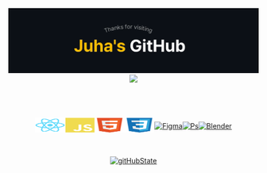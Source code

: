 <div align='center'>
<!-- 헤더 배너 -->
<img width="800px" src="./assets/git_header_navy.gif" />
</div>
<!-- 방문자 기록 / 테크로그 -->
<div align='center'>
    <a href="https://ijooha.tistory.com/">
        <img width='100px' src="https://img.shields.io/badge/TechLog-eb531f?style=flat-square&logo=tistory&logoColor=white"/>
    </a>
</div>
</br>
</br>
</br>
</br>
<div align='center' style="display: flex; justify-content: center; align-items: center">
    <a href="#"><img align="center" alt="React" height="30" width="60" src="https://raw.githubusercontent.com/devicons/devicon/master/icons/react/react-original.svg"></a>
    <a href="#"><img align="center" alt="Js" height="30" width="60" src = "https://raw.githubusercontent.com/devicons/devicon/master/icons/javascript/javascript-plain.svg"></a>
    <a href="#"><img align="center" alt="HTML" height="30" width="60" src="https://raw.githubusercontent.com/devicons/devicon/master/icons/html5/html5-original.svg"></a>
    <a href="#"><img align="center" alt="CSS" height="30" width="60" src="https://raw.githubusercontent.com/devicons/devicon/master/icons/css3/css3-original.svg"></a>
    <a href="#"><img align="center" alt="Figma" height="30" width="60" src="https://cdn.jsdelivr.net/gh/devicons/devicon@latest/icons/figma/figma-original.svg" /></a>
    <a href="#"><img align="center" alt="Ps" height="36" width="60" src="https://cdn.jsdelivr.net/gh/devicons/devicon@latest/icons/photoshop/photoshop-original.svg"></a>
    <a href="#"><img align="center" alt="Blender" height="36" width="60" src="https://cdn.jsdelivr.net/gh/devicons/devicon@latest/icons/blender/blender-original.svg"></a>
</div>
</br>
</br>
<a href="#">
<div align='center'>

![gitHubState](https://github-readme-stats.vercel.app/api?username=ijooha16&hide=stars,issues&show_icons=true&theme=dark)
<!-- 백준허브 -->
<!-- [![Solved.ac](http://mazassumnida.wtf/api/generate_badge?boj=ijooha)](https://solved.ac/ijooha) -->
</div>
</a>



<!-- 

![followers](https://img.shields.io/github/followers/ijooha.svg?style=social&label=Follow&maxAge=2592000)
[![visitors](https://hits.seeyoufarm.com/api/count/incr/badge.svg?url=https%3A%2F%2Fgithub.com%2Fijooha16&count_bg=%23000000&title_bg=%23000000&icon=github.svg&icon_color=%23FFFFFF&title=visitors&edge_flat=false)](https://hits.seeyoufarm.com)

badge
![figma](https://img.shields.io/badge/Figma-F24E1E?style=for-the-badge&logo=figma&logoColor=white)
![Adobe Photoshop](https://img.shields.io/badge/adobe%20photoshop-%2331A8FF.svg?style=for-the-badge&logo=adobe%20photoshop&logoColor=white)
![blender](https://img.shields.io/badge/blender-%23F5792A.svg?style=for-the-badge&logo=blender&logoColor=white)
![sketch](https://img.shields.io/badge/Sketch-FFB387?style=for-the-badge&logo=sketch&logoColor=black)
![git](https://img.shields.io/badge/git-F05033.svg?style=for-the-badge&logo=git&logoColor=white)
![gitHub](https://img.shields.io/badge/github-181717.svg?style=for-the-badge&logo=github&logoColor=white)
![notion](https://img.shields.io/badge/Notion-F3F3F3.svg?style=for-the-badge&logo=notion&logoColor=black)
![vscode](https://img.shields.io/badge/VSCode-2C2C32.svg?style=for-the-badge&logo=visual-studio-code&logoColor=22ABF3)
![html](https://img.shields.io/badge/html5-E34F26.svg?style=for-the-badge&logo=html5&logoColor=white)

![css](https://img.shields.io/badge/CSS3-1572B6?style=for-the-badge&logo=css3&logoColor=white)
![javascript](https://img.shields.io/badge/javascript-F7DF1E.svg?style=for-the-badge&logo=javascript&logoColor=20232a)
![react](https://img.shields.io/badge/react-20232a.svg?style=for-the-badge&logo=react&logoColor=61DAFB)
![styleed-components](https://img.shields.io/badge/styled--components-DB7093?style=for-the-badge&logo=styled-components&logoColor=ffd35b)
![python](https://img.shields.io/badge/Python-14354C?style=for-the-badge&logo=python&logoColor=white)
![c](https://img.shields.io/badge/C-00599C?style=for-the-badge&logo=c&logoColor=white)
![c++](https://img.shields.io/badge/C%2B%2B-00599C?style=for-the-badge&logo=c%2B%2B&logoColor=white)
![java](https://img.shields.io/badge/Java-ED8B00?style=for-the-badge&logo=openjdk&logoColor=white)
![spring](https://img.shields.io/badge/Spring-6DB33F?style=for-the-badge&logo=spring&logoColor=white)
![mongodb](https://img.shields.io/badge/MongoDB-4EA94B?style=for-the-badge&logo=mongodb&logoColor=white)
![nextJs](https://img.shields.io/badge/Next.js-000?logo=nextdotjs&logoColor=fff&style=for-the-badge)
![firebase](https://img.shields.io/badge/Firebase-039BE5?style=for-the-badge&logo=Firebase&logoColor=white)

gitAnimals
<a href="https://github.com/devxb/gitanimals">
  <img src="https://render.gitanimals.org/farms/{ijooha}" width="1000" height="250"/>
</a>

- 🔭 I’m currently working on ...
- 🌱 I’m currently learning ...
- 👯 I’m looking to collaborate on ...
- 🤔 I’m looking for help with ...
- 💬 Ask me about ...
- 📫 How to reach me: ...
- 😄 Pronouns: ...
- ⚡ Fun fact: ...

![usedLanguages](https://github-readme-stats.vercel.app/api/top-langs/?username=ijooha16&layout=compact)